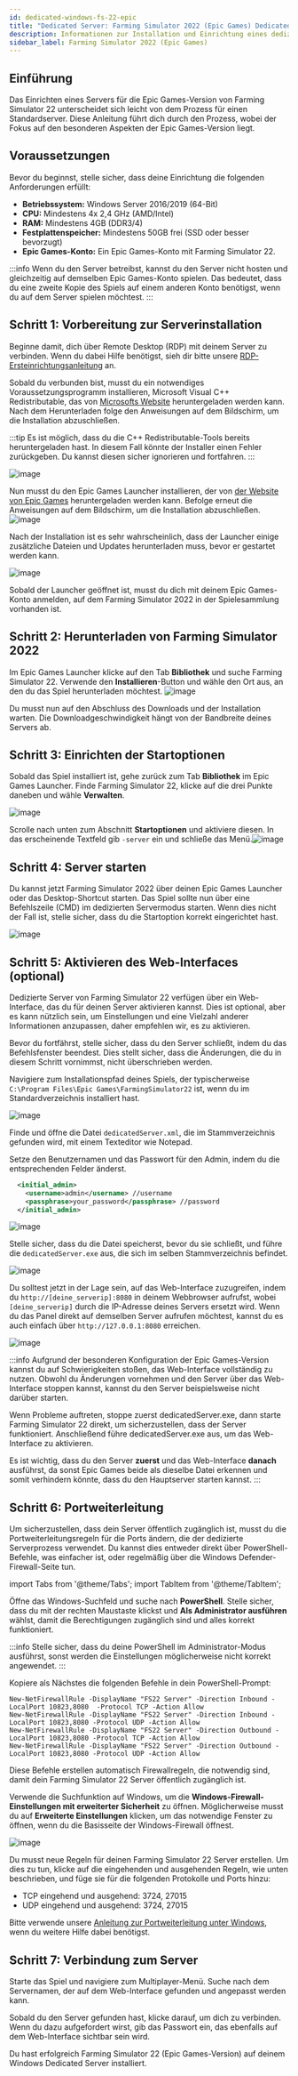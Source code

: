 ```yaml
---
id: dedicated-windows-fs-22-epic
title: "Dedicated Server: Farming Simulator 2022 (Epic Games) Dedicated Server Einrichtung"
description: Informationen zur Installation und Einrichtung eines dedizierten Servers für Farming Simulator 2022 für die Epic Games-Version auf deinem Windows VPS von ZAP-Hosting - ZAP-Hosting.com Dokumentation
sidebar_label: Farming Simulator 2022 (Epic Games)
---
```


## Einführung

Das Einrichten eines Servers für die Epic Games-Version von Farming Simulator 22 unterscheidet sich leicht von dem Prozess für einen Standardserver. Diese Anleitung führt dich durch den Prozess, wobei der Fokus auf den besonderen Aspekten der Epic Games-Version liegt.

## Voraussetzungen

Bevor du beginnst, stelle sicher, dass deine Einrichtung die folgenden Anforderungen erfüllt:

- **Betriebssystem:** Windows Server 2016/2019 (64-Bit)
- **CPU:** Mindestens 4x 2,4 GHz (AMD/Intel)
- **RAM:** Mindestens 4GB (DDR3/4)
- **Festplattenspeicher:** Mindestens 50GB frei (SSD oder besser bevorzugt)
- **Epic Games-Konto:** Ein Epic Games-Konto mit Farming Simulator 22.

:::info
Wenn du den Server betreibst, kannst du den Server nicht hosten und gleichzeitig auf demselben Epic Games-Konto spielen. Das bedeutet, dass du eine zweite Kopie des Spiels auf einem anderen Konto benötigst, wenn du auf dem Server spielen möchtest.
:::

## Schritt 1: Vorbereitung zur Serverinstallation

Beginne damit, dich über Remote Desktop (RDP) mit deinem Server zu verbinden. Wenn du dabei Hilfe benötigst, sieh dir bitte unsere [RDP-Ersteinrichtungsanleitung](https://zap-hosting.com/guides/docs/vserver-windows-userdp/) an.

Sobald du verbunden bist, musst du ein notwendiges Voraussetzungsprogramm installieren, Microsoft Visual C++ Redistributable, das von [Microsofts Website](https://learn.microsoft.com/de-DE/cpp/windows/latest-supported-vc-redist?view=msvc-170) heruntergeladen werden kann. Nach dem Herunterladen folge den Anweisungen auf dem Bildschirm, um die Installation abzuschließen.

:::tip
Es ist möglich, dass du die C++ Redistributable-Tools bereits heruntergeladen hast. In diesem Fall könnte der Installer einen Fehler zurückgeben. Du kannst diesen sicher ignorieren und fortfahren.
:::

![image](https://i.imgur.com/BJ1xuHH.png)

Nun musst du den Epic Games Launcher installieren, der von [der Website von Epic Games](https://store.epicgames.com/de-DE/download) heruntergeladen werden kann. Befolge erneut die Anweisungen auf dem Bildschirm, um die Installation abzuschließen.
![image](https://i.imgur.com/xmCudZ1.png)

Nach der Installation ist es sehr wahrscheinlich, dass der Launcher einige zusätzliche Dateien und Updates herunterladen muss, bevor er gestartet werden kann.

![image](https://i.imgur.com/78rhcdD.png)

Sobald der Launcher geöffnet ist, musst du dich mit deinem Epic Games-Konto anmelden, auf dem Farming Simulator 2022 in der Spielesammlung vorhanden ist.

## Schritt 2: Herunterladen von Farming Simulator 2022 

Im Epic Games Launcher klicke auf den Tab **Bibliothek** und suche Farming Simulator 22. Verwende den **Installieren**-Button und wähle den Ort aus, an den du das Spiel herunterladen möchtest.
![image](https://i.imgur.com/lh65fYY.png)

Du musst nun auf den Abschluss des Downloads und der Installation warten. Die Downloadgeschwindigkeit hängt von der Bandbreite deines Servers ab.



## Schritt 3: Einrichten der Startoptionen

Sobald das Spiel installiert ist, gehe zurück zum Tab **Bibliothek** im Epic Games Launcher. Finde Farming Simulator 22, klicke auf die drei Punkte daneben und wähle **Verwalten**.


![image](https://i.imgur.com/OXCp1NM.png)

Scrolle nach unten zum Abschnitt **Startoptionen** und aktiviere diesen. In das erscheinende Textfeld gib `-server` ein und schließe das Menü.![image](https://i.imgur.com/XJgT266.png)

## Schritt 4: Server starten

Du kannst jetzt Farming Simulator 2022 über deinen Epic Games Launcher oder das Desktop-Shortcut starten. Das Spiel sollte nun über eine Befehlszeile (CMD) im dedizierten Servermodus starten. Wenn dies nicht der Fall ist, stelle sicher, dass du die Startoption korrekt eingerichtet hast.

![image](https://i.imgur.com/Izbfu8q.png)

## Schritt 5: Aktivieren des Web-Interfaces (optional)

Dedizierte Server von Farming Simulator 22 verfügen über ein Web-Interface, das du für deinen Server aktivieren kannst. Dies ist optional, aber es kann nützlich sein, um Einstellungen und eine Vielzahl anderer Informationen anzupassen, daher empfehlen wir, es zu aktivieren. 

Bevor du fortfährst, stelle sicher, dass du den Server schließt, indem du das Befehlsfenster beendest. Dies stellt sicher, dass die Änderungen, die du in diesem Schritt vornimmst, nicht überschrieben werden.

Navigiere zum Installationspfad deines Spiels, der typischerweise `C:\Program Files\Epic Games\FarmingSimulator22` ist, wenn du im Standardverzeichnis installiert hast.

![image](https://i.imgur.com/bDNvf88.png)

Finde und öffne die Datei `dedicatedServer.xml`, die im Stammverzeichnis gefunden wird, mit einem Texteditor wie Notepad.

Setze den Benutzernamen und das Passwort für den Admin, indem du die entsprechenden Felder änderst.
```xml
  <initial_admin>
    <username>admin</username> //username
    <passphrase>your_password</passphrase> //password
  </initial_admin>
```

![image](https://i.imgur.com/m9rFsle.png)

Stelle sicher, dass du die Datei speicherst, bevor du sie schließt, und führe die `dedicatedServer.exe` aus, die sich im selben Stammverzeichnis befindet.

![image](https://i.imgur.com/4UJoPqv.png)

Du solltest jetzt in der Lage sein, auf das Web-Interface zuzugreifen, indem du `http://[deine_serverip]:8080` in deinem Webbrowser aufrufst, wobei `[deine_serverip]` durch die IP-Adresse deines Servers ersetzt wird. Wenn du das Panel direkt auf demselben Server aufrufen möchtest, kannst du es auch einfach über `http://127.0.0.1:8080` erreichen.

![image](https://i.imgur.com/m397adi.png)

:::info 
Aufgrund der besonderen Konfiguration der Epic Games-Version kannst du auf Schwierigkeiten stoßen, das Web-Interface vollständig zu nutzen. Obwohl du Änderungen vornehmen und den Server über das Web-Interface stoppen kannst, kannst du den Server beispielsweise nicht darüber starten. 

Wenn Probleme auftreten, stoppe zuerst dedicatedServer.exe, dann starte Farming Simulator 22 direkt, um sicherzustellen, dass der Server funktioniert. Anschließend führe dedicatedServer.exe aus, um das Web-Interface zu aktivieren.

Es ist wichtig, dass du den Server **zuerst** und das Web-Interface **danach** ausführst, da sonst Epic Games beide als dieselbe Datei erkennen und somit verhindern könnte, dass du den Hauptserver starten kannst.
:::



## Schritt 6: Portweiterleitung 

Um sicherzustellen, dass dein Server öffentlich zugänglich ist, musst du die Portweiterleitungsregeln für die Ports ändern, die der dedizierte Serverprozess verwendet. Du kannst dies entweder direkt über PowerShell-Befehle, was einfacher ist, oder regelmäßig über die Windows Defender-Firewall-Seite tun.

import Tabs from '@theme/Tabs';
import TabItem from '@theme/TabItem';

<Tabs>
<TabItem value="powershell" label="Via Powershell" default>

Öffne das Windows-Suchfeld und suche nach **PowerShell**. Stelle sicher, dass du mit der rechten Maustaste klickst und **Als Administrator ausführen** wählst, damit die Berechtigungen zugänglich sind und alles korrekt funktioniert.

:::info
Stelle sicher, dass du deine PowerShell im Administrator-Modus ausführst, sonst werden die Einstellungen möglicherweise nicht korrekt angewendet.
:::

Kopiere als Nächstes die folgenden Befehle in dein PowerShell-Prompt:
```
New-NetFirewallRule -DisplayName "FS22 Server" -Direction Inbound -LocalPort 10823,8080  -Protocol TCP -Action Allow
New-NetFirewallRule -DisplayName "FS22 Server" -Direction Inbound -LocalPort 10823,8080 -Protocol UDP -Action Allow
New-NetFirewallRule -DisplayName "FS22 Server" -Direction Outbound -LocalPort 10823,8080 -Protocol TCP -Action Allow
New-NetFirewallRule -DisplayName "FS22 Server" -Direction Outbound -LocalPort 10823,8080 -Protocol UDP -Action Allow
```

Diese Befehle erstellen automatisch Firewallregeln, die notwendig sind, damit dein Farming Simulator 22 Server öffentlich zugänglich ist.

</TabItem>

<TabItem value="windefender" label="Via Windows Defender">

Verwende die Suchfunktion auf Windows, um die **Windows-Firewall-Einstellungen mit erweiterter Sicherheit** zu öffnen. Möglicherweise musst du auf **Erweiterte Einstellungen** klicken, um das notwendige Fenster zu öffnen, wenn du die Basisseite der Windows-Firewall öffnest.

![image](https://github.com/zaphosting/docs/assets/42719082/5fb9f943-7e51-4d8f-9df4-2f5ff60857d3)

Du musst neue Regeln für deinen Farming Simulator 22 Server erstellen. Um dies zu tun, klicke auf die eingehenden und ausgehenden Regeln, wie unten beschrieben, und füge sie für die folgenden Protokolle und Ports hinzu: 

- TCP eingehend und ausgehend: 3724, 27015 
- UDP eingehend und ausgehend: 3724, 27015 

Bitte verwende unsere [Anleitung zur Portweiterleitung unter Windows](vserver-windows-port.md), wenn du weitere Hilfe dabei benötigst.

</TabItem>
</Tabs>

## Schritt 7: Verbindung zum Server 

Starte das Spiel und navigiere zum Multiplayer-Menü. Suche nach dem Servernamen, der auf dem Web-Interface gefunden und angepasst werden kann. 

Sobald du den Server gefunden hast, klicke darauf, um dich zu verbinden. Wenn du dazu aufgefordert wirst, gib das Passwort ein, das ebenfalls auf dem Web-Interface sichtbar sein wird. 

Du hast erfolgreich Farming Simulator 22 (Epic Games-Version) auf deinem Windows Dedicated Server installiert.